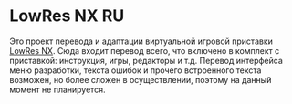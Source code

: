 # LowRes NX RU
Это проект перевода и адаптации виртуальной игровой приставки [LowRes NX](https://github.com/timoinutilis/lowres-nx). Сюда входит перевод всего, что включено в комплект с приставкой: инструкция, игры, редакторы и т.д. Перевод интерфейса меню разработки, текста ошибок и прочего встроенного текста возможен, но более сложен в осуществлении, поэтому на данный момент не планируется.
